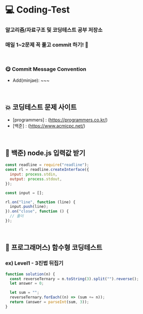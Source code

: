 # 💻 Coding-Test

### 알고리즘/자료구조 및 코딩테스트 공부 저장소

### 매일 1~2문제 꼭 풀고 commit 하기! 😤

<br />

### 😋 Commit Message Convention

- Add(minjae): ~~~

<br />

## 💥 코딩테스트 문제 사이트

- [programmers] : (https://programmers.co.kr/)
- [백준] : (https://www.acmicpc.net/)

<br />

## 🏃 백준) node.js 입력값 받기

```javascript
const readline = require("readline");
const rl = readline.createInterface({
  input: process.stdin,
  output: process.stdout,
});

const input = [];

rl.on("line", function (line) {
  input.push(line);
}).on("close", function () {
  // 풀이
});
```

<br />

## 🏃 프로그래머스) 함수형 코딩테스트

### ex) Level1 - 3진법 뒤집기

```javascript
function solution(n) {
  const reverseTernary = n.toString(3).split("").reverse();
  let answer = 0;

  let sum = "";
  reverseTernary.forEach((n) => (sum += n));
  return (answer = parseInt(sum, 3));
}
```

<br />
